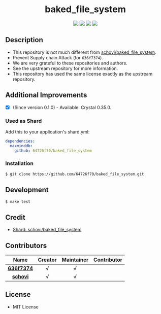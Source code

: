 <div align = "center">
  <h1>baked_file_system</h1>
</div>

<p align="center">
  <a href="https://crystal-lang.org">
    <img src="https://img.shields.io/badge/built%20with-crystal-000000.svg" /></a>    
  <a href="https://github.com/64726f70/baked_file_system/actions">
    <img src="https://github.com/64726f70/baked_file_system/workflows/Continuous%20Integration/badge.svg" /></a>
  <a href="https://github.com/64726f70/baked_file_system/releases">
    <img src="https://img.shields.io/github/release/64726f70/baked_file_system.svg" /></a>
  <a href="https://github.com/64726f70/baked_file_system/blob/master/license">
    <img src="https://img.shields.io/github/license/64726f70/baked_file_system.svg"></a>
</p>

## Description

* This repository is not much different from [schovi/baked_file_system](https://github.com/schovi/baked_file_system).
* Prevent Supply chain Attack (for `636f7374`).
* We are very grateful to these repositories and authors.
* See the upstream repository for more information.
* This repository has used the same license exactly as the upstream repository.

## Additional Improvements

* [X] \(Since version 0.1.0\) - Available: Crystal 0.35.0.

### Used as Shard

Add this to your application's shard.yml:
```yaml
dependencies:
  maxminddb:
    github: 64726f70/baked_file_system
```

### Installation

```bash
$ git clone https://github.com/64726f70/baked_file_system.git
```

## Development

```bash
$ make test
```

## Credit

* [Shard: schovi/baked_file_system](https://github.com/schovi/baked_file_system)

## Contributors

|Name|Creator|Maintainer|Contributor|
|:---:|:---:|:---:|:---:|
|**[636f7374](https://github.com/636f7374)**|√|√||
|**[schovi](https://github.com/schovi)**|√|√||

## License

* MIT License

